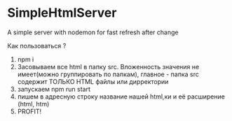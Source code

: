 # SimpleHtmlServer
A simple server with nodemon for fast refresh after change

Как пользоваться ? 

1. npm i 
2. Засовываем все html в папку src. Вложенность значения не имеет(можно группировать по папкам),
главное - папка src содержит ТОЛЬКО HTML файлы или дирректории
3. запускаем npm run start
4. пишем в адресную строку название нашей html,ки и её расширение (html, htm)
5. PROFIT!
